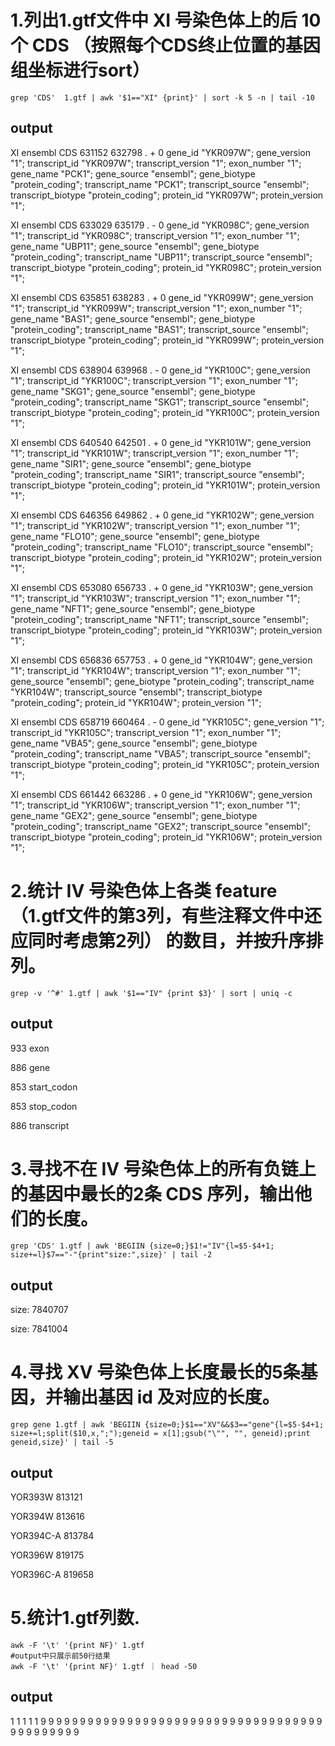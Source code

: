 # 1.列出1.gtf文件中 XI 号染色体上的后 10 个 CDS （按照每个CDS终止位置的基因组坐标进行sort）
```
grep 'CDS'  1.gtf | awk '$1=="XI" {print}' | sort -k 5 -n | tail -10
```
## output
XI ensembl CDS 631152 632798 . + 0 gene_id "YKR097W"; gene_version "1"; transcript_id "YKR097W"; transcript_version "1"; exon_number "1"; gene_name "PCK1"; gene_source "ensembl"; gene_biotype "protein_coding"; transcript_name "PCK1"; transcript_source "ensembl"; transcript_biotype "protein_coding"; protein_id "YKR097W"; protein_version "1";

XI ensembl CDS 633029 635179 . - 0 gene_id "YKR098C"; gene_version "1"; transcript_id "YKR098C"; transcript_version "1"; exon_number "1"; gene_name "UBP11"; gene_source "ensembl"; gene_biotype "protein_coding"; transcript_name "UBP11"; transcript_source "ensembl"; transcript_biotype "protein_coding"; protein_id "YKR098C"; protein_version "1";

XI ensembl CDS 635851 638283 . + 0 gene_id "YKR099W"; gene_version "1"; transcript_id "YKR099W"; transcript_version "1"; exon_number "1"; gene_name "BAS1"; gene_source "ensembl"; gene_biotype "protein_coding"; transcript_name "BAS1"; transcript_source "ensembl"; transcript_biotype "protein_coding"; protein_id "YKR099W"; protein_version "1";

XI ensembl CDS 638904 639968 . - 0 gene_id "YKR100C"; gene_version "1"; transcript_id "YKR100C"; transcript_version "1"; exon_number "1"; gene_name "SKG1"; gene_source "ensembl"; gene_biotype "protein_coding"; transcript_name "SKG1"; transcript_source "ensembl"; transcript_biotype "protein_coding"; protein_id "YKR100C"; protein_version "1";

XI ensembl CDS 640540 642501 . + 0 gene_id "YKR101W"; gene_version "1"; transcript_id "YKR101W"; transcript_version "1"; exon_number "1"; gene_name "SIR1"; gene_source "ensembl"; gene_biotype "protein_coding"; transcript_name "SIR1"; transcript_source "ensembl"; transcript_biotype "protein_coding"; protein_id "YKR101W"; protein_version "1";

XI ensembl CDS 646356 649862 . + 0 gene_id "YKR102W"; gene_version "1"; transcript_id "YKR102W"; transcript_version "1"; exon_number "1"; gene_name "FLO10"; gene_source "ensembl"; gene_biotype "protein_coding"; transcript_name "FLO10"; transcript_source "ensembl"; transcript_biotype "protein_coding"; protein_id "YKR102W"; protein_version "1";

XI ensembl CDS 653080 656733 . + 0 gene_id "YKR103W"; gene_version "1"; transcript_id "YKR103W"; transcript_version "1"; exon_number "1"; gene_name "NFT1"; gene_source "ensembl"; gene_biotype "protein_coding"; transcript_name "NFT1"; transcript_source "ensembl"; transcript_biotype "protein_coding"; protein_id "YKR103W"; protein_version "1";

XI ensembl CDS 656836 657753 . + 0 gene_id "YKR104W"; gene_version "1"; transcript_id "YKR104W"; transcript_version "1"; exon_number "1"; gene_source "ensembl"; gene_biotype "protein_coding"; transcript_name "YKR104W"; transcript_source "ensembl"; transcript_biotype "protein_coding"; protein_id "YKR104W"; protein_version "1";

XI ensembl CDS 658719 660464 . - 0 gene_id "YKR105C"; gene_version "1"; transcript_id "YKR105C"; transcript_version "1"; exon_number "1"; gene_name "VBA5"; gene_source "ensembl"; gene_biotype "protein_coding"; transcript_name "VBA5"; transcript_source "ensembl"; transcript_biotype "protein_coding"; protein_id "YKR105C"; protein_version "1";

XI ensembl CDS 661442 663286 . + 0 gene_id "YKR106W"; gene_version "1"; transcript_id "YKR106W"; transcript_version "1"; exon_number "1"; gene_name "GEX2"; gene_source "ensembl"; gene_biotype "protein_coding"; transcript_name "GEX2"; transcript_source "ensembl"; transcript_biotype "protein_coding"; protein_id "YKR106W"; protein_version "1";

# 2.统计 IV 号染色体上各类 feature （1.gtf文件的第3列，有些注释文件中还应同时考虑第2列） 的数目，并按升序排列。
```
grep -v '^#' 1.gtf | awk '$1=="IV" {print $3}' | sort | uniq -c
```
## output
933 exon

886 gene

853 start_codon

853 stop_codon

886 transcript

# 3.寻找不在 IV 号染色体上的所有负链上的基因中最长的2条 CDS 序列，输出他们的长度。
```
grep 'CDS' 1.gtf | awk 'BEGIIN {size=0;}$1!="IV"{l=$5-$4+1; size+=l}$7=="-"{print"size:",size}' | tail -2
```
## output
size: 7840707

size: 7841004

# 4.寻找 XV 号染色体上长度最长的5条基因，并输出基因 id 及对应的长度。
```
grep gene 1.gtf | awk 'BEGIIN {size=0;}$1=="XV"&&$3=="gene"{l=$5-$4+1; size+=l;split($10,x,";");geneid = x[1];gsub("\"", "", geneid);print geneid,size}' | tail -5
```
## output
YOR393W 813121

YOR394W 813616

YOR394C-A 813784

YOR396W 819175

YOR396C-A 819658

# 5.统计1.gtf列数.
```
awk -F '\t' '{print NF}' 1.gtf 
#output中只展示前50行结果
awk -F '\t' '{print NF}' 1.gtf ｜ head -50
```
## output
1
1
1
1
1
9
9
9
9
9
9
9
9
9
9
9
9
9
9
9
9
9
9
9
9
9
9
9
9
9
9
9
9
9
9
9
9
9
9
9
9
9
9
9
9
9
9
9
9
9
